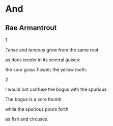 # And
## Rae Armantrout
1

 _Tense_ and _tenuous_
grow from the same root

as does _tender_
in its several guises:

the sour grass flower;
the yellow moth.


2

I would not confuse
the bogus
with the spurious.

The bogus
is a sore thumb

while the spurious
pours forth

as fish and circuses.